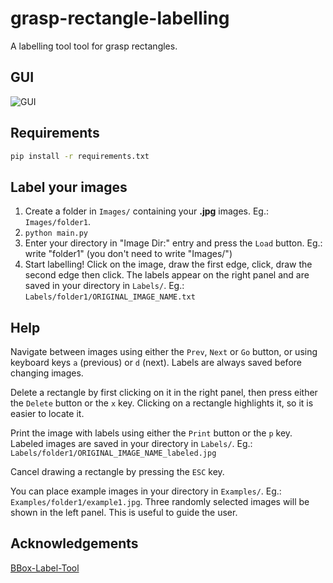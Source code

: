 # grasp-rectangle-labelling

A labelling tool tool for grasp rectangles.

## GUI

![GUI](https://raw.githubusercontent.com/ulaval-damas/grasp-rectangle-labelling/master/Resources/gui.png "GUI")

## Requirements

```bash
pip install -r requirements.txt
```

## Label your images

1. Create a folder in `Images/` containing your **.jpg** images. Eg.: `Images/folder1`.
2. `python main.py`
3. Enter your directory in "Image Dir:" entry and press the `Load` button. Eg.: write "folder1" (you don't need to write "Images/")
4. Start labelling! Click on the image, draw the first edge, click, draw the second edge then click. The labels appear on the right panel and are saved in your directory in `Labels/`. Eg.: `Labels/folder1/ORIGINAL_IMAGE_NAME.txt`

## Help

Navigate between images using either the `Prev`, `Next` or `Go` button, or using keyboard keys `a` (previous) or `d` (next). Labels are always saved before changing images.

Delete a rectangle by first clicking on it in the right panel, then press either the `Delete` button or the `x` key. Clicking on a rectangle highlights it, so it is easier to locate it.

Print the image with labels using either the `Print` button or the `p` key. Labeled images are saved in your directory in `Labels/`. Eg.: `Labels/folder1/ORIGINAL_IMAGE_NAME_labeled.jpg`

Cancel drawing a rectangle by pressing the `ESC` key.

You can place example images in your directory in `Examples/`. Eg.: `Examples/folder1/example1.jpg`. Three randomly selected images will be shown in the left panel. This is useful to guide the user.

## Acknowledgements

[BBox-Label-Tool](https://github.com/puzzledqs/BBox-Label-Tool)



